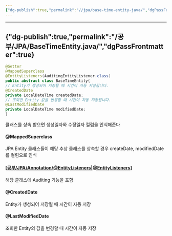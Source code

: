 ```yaml
---
{"dg-publish":true,"permalink":"//jpa/base-time-entity-java/","dgPassFrontmatter":true}
---
```



---
{"dg-publish":true,"permalink":"/공부/JPA/BaseTimeEntity.java/","dgPassFrontmatter":true}
---

````java
@Getter 
@MappedSuperclass 
@EntityListeners(AuditingEntityListener.class) 
public abstract class BaseTimeEntity{ 
// Entity가 생성되어 저장될 때 시간이 자동 저장됩니다. 
@CreatedDate 
private LocalDateTime createdDate; 
// 조회한 Entity 값을 변경할 때 시간이 자동 저장됩니다. 
@LastModifiedDate 
private LocalDateTime modifiedDate; 
}
````

클래스를 상속 받으면 생성일자와 수정일자 컬럼을 인식해준다
#### @MappedSuperclass
JPA Entity 클래스들이 해당 추상 클래스를 상속할 경우 createDate, modifiedDate를 컬럼으로 인식

#### [[공부/JPA/Annotation/@EntityListeners\|@EntityListeners]](AuditingEntityListener.class)
해당 클래스에 Auditing 기능을 포함

#### @CreatedDate
Entity가 생성되어 저장될 때 시간이 자동 저장

#### @LastModifiedDate
조회한 Entity의 값을 변경할 때 시간이 자동 저장